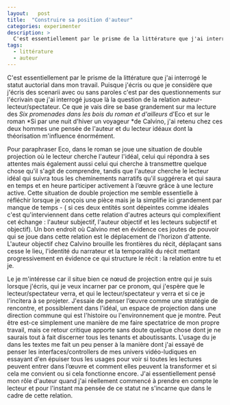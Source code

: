 ```yaml
---
layout:   post
title:  "Construire sa position d'auteur"
categories: experimenter
description: >
  C'est essentiellement par le prisme de la littérature que j'ai interrogé le statut auctorial dans mon travail. Puisque j'écris ou que je considère que j'écris des scenarii avec ou sans paroles c'est par des questionnements sur l'écrivain que j'ai interrogé jusque là la question de la relation auteur-lecteur/spectateur.
tags:
  - littérature
  - auteur
---
```


C'est essentiellement par le prisme de la littérature que j'ai interrogé le statut auctorial dans mon travail. Puisque j'écris ou que je considère que j'écris des scenarii avec ou sans paroles c'est par des questionnements sur l'écrivain que j'ai interrogé jusque là la question de la relation auteur-lecteur/spectateur. Ce que je vais dire se base grandement sur ma lecture des *Six promenades dans les bois du roman et d'ailleurs* d'Eco et sur le roman *Si par une nuit d'hiver un voyageur *de Calvino, j'ai retenu chez ces deux hommes une pensée de l'auteur et du lecteur idéaux dont la théorisation m'influence énormément. 

Pour paraphraser Eco, dans le roman se joue une situation de double projection où le lecteur cherche l'auteur l'idéal, celui qui répondra à ses attentes mais également aussi celui qui cherche à transmettre quelque chose qu'il s'agit de comprendre, tandis que l'auteur cherche le lecteur idéal qui suivra tous les cheminements narratifs qu'il suggérera et qui saura en temps et en heure participer activement à l’œuvre grâce à une lecture active. Cette situation de double projection me semble essentielle à réfléchir lorsque je conçois une pièce mais je la simplifie ici grandement par manque de temps - ( si ces deux entités sont dépeintes comme idéales c'est qu'interviennent dans cette relation d'autres acteurs qui complexifient cet échange : l'auteur subjectif, l'auteur objectif et les lecteurs subjectif et objectif). Un bon endroit où Calvino met en évidence ces joutes de pouvoir qui se joue dans cette relation est le déplacement de l'horizon d'attente. L'auteur objectif chez Calvino brouille les frontières du récit, déplaçant sans cesse le lieu, l'identité du narrateur et la temporalité du récit mettant progressivement en évidence ce qui structure le récit : la relation entre tu et je. 

Le je m'intéresse car il situe bien ce nœud de projection entre qui je suis lorsque j'écris, qui je veux incarner par ce pronom, qui j'espère que le lecteur/spectateur verra, et qui le lecteur/spectateur y verra et si ce je l'incitera à se projeter. J'essaie de penser l’œuvre comme une stratégie de rencontre, et possiblement dans l'idéal, un espace de projection dans une direction commune qui est l'histoire ou l'environnement que je montre. Peut être est-ce simplement une manière de me faire spectatrice de mon propre travail, mais ce retour critique apporte sans doute quelque chose dont je ne saurais tout à fait discerner tous les tenants et aboutissants. L'usage du je dans les textes me fait un peu penser à la manière dont j'ai essayé de penser les interfaces/controllers de mes univers vidéo-ludiques en essayant d'en épuiser tous les usages pour voir si toutes les lectures peuvent entrer dans l’œuvre et comment elles peuvent la transformer et si cela me convient ou si cela fonctionne encore. J'ai essentiellement pensé mon rôle d'auteur quand j'ai réellement commencé à prendre en compte le lecteur et pour l'instant ma pensée de ce statut ne s'incarne que dans le cadre de cette relation.